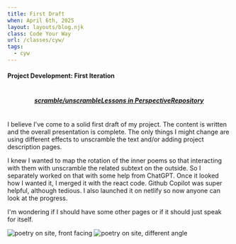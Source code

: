 ```yaml
---
title: First Draft
when: April 6th, 2025
layout: layouts/blog.njk
class: Code Your Way
url: /classes/cyw/
tags:
  - cyw
---
```


#### Project Development: First Iteration

<div style="display:flex;flex-direction: rows;flex-wrap: wrap;justify-content:center;">

##### <a target="_blank" href="https://editor.p5js.org/oliviaemlee/sketches/cnRfbKt_c">scramble/unscramble</a>

##### <a target="_blank" href="https://lessons-inperspective.netlify.app/">Lessons in Perspective</a>

##### <a target="_blank" href="https://github.com/olivia-em/inperspective">Repository</a>

</div>

I believe I've come to a solid first draft of my project. The content is written and the overall presentation is complete.
The only things I might change are using different effects to unscramble the text and/or adding project description pages.  

I knew I wanted to map the rotation of the inner poems so that interacting with them with unscramble the related subtext on the outside. So I separately worked on that with some help from ChatGPT. Once it looked how I wanted it,
I merged it with the react code. Github Copilot was super helpful, although tedious. I also launched it on netlify so now anyone can look at the progress. 

I'm wondering if I should have some other pages or if it should just speak for itself. 


<div class="img-div">
<img class="blog-img" alt="poetry on site, front facing" src="https://cdn.glitch.global/d7ac8ce9-d6b5-4915-b92c-e6f0bf0d0c29/Screenshot%202025-04-13%20at%203.04.25%E2%80%AFPM.png?v=1744577573769">
<img class="blog-img" alt="poetry on site, different angle" src="https://cdn.glitch.global/d7ac8ce9-d6b5-4915-b92c-e6f0bf0d0c29/Screenshot%202025-04-13%20at%203.04.53%E2%80%AFPM.png?v=1744577588042">  
</div>